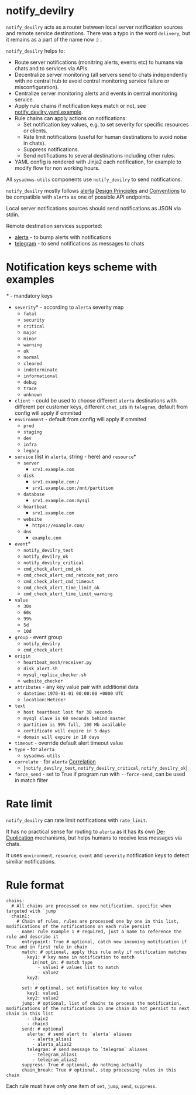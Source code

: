# notify_devilry

`notify_devilry` acts as a router between local server notification sources and remote service destinations.
There was a typo in the word `delivery`, but it remains as a part of the name now :) .

`notify_devilry` helps to:
- Route server notifications (monitring alerts, events etc) to humans via chats and to services via APIs.
- Decentralize server monitoring (all servers send to chats independently with no central hub to avoid central monitoring service failure or misconfiguration).
- Centralize server monitoring alerts and events in central monitoring service.
- Apply rule chains if notification keys match or not, see [notify_devilry.yaml.example](./notify_devilry.yaml.example).
- Rule chains can apply actions on notifications:
  - Set notification key values, e.g. to set severity for specific resources or clients.
  - Rate limit notifications (useful for human destinations to avoid noise in chats).
  - Suppress notifications.
  - Send notifications to several destinations including other rules.
- YAML config is rendered with Jinja2 each notification, for example to modify flow for non working hours.

All `sysadmws-utils` components use `notify_devilry` to send notifications.

`notify_devilry` mostly follows [alerta](https://docs.alerta.io/en/latest/server.html) [Design Principles](https://docs.alerta.io/en/latest/design.html)
and [Conventions](https://docs.alerta.io/en/latest/conventions.html) to be compatible with `alerta` as one of possible API endpoints.

Local server notifications sources should send notifications as JSON via stdin.

Remote destination services supported:
- [alerta](https://docs.alerta.io/en/latest/server.html) - to bump alerts with notifications
- [telegram](https://telegram.org) - to send notifications as messages to chats

# Notification keys scheme with examples

_*_ - mandatory keys

- `severity`\* - according to `alerta` severity map
  - `fatal`
  - `security`
  - `critical`
  - `major`
  - `minor`
  - `warning`
  - `ok`
  - `normal`
  - `cleared`
  - `indeterminate`
  - `informational`
  - `debug`
  - `trace`
  - `unknown`
- `client` - could be used to choose different `alerta` destinations with different per customer keys, different `chat_id`s in `telegram`, default from config will apply if ommited
- `environment` - default from config will apply if ommited
  - `prod`
  - `staging`
  - `dev`
  - `infra`
  - `legacy`
- `service` (list in `alerta`, string - here) and `resource`\*
  - `server`
    - `srv1.example.com`
  - `disk`
    - `srv1.example.com:/`
    - `srv1.example.com:/mnt/partition`
  - `database`
    - `srv1.example.com:mysql`
  - `heartbeat`
    - `srv1.example.com`
  - `website`
    - `https://example.com/`
  - `dns`
    - `example.com`
- `event`\*
  - `notify_devilry_test`
  - `notify_devilry_ok`
  - `notify_devilry_critical`
  - `cmd_check_alert_cmd_ok`
  - `cmd_check_alert_cmd_retcode_not_zero`
  - `cmd_check_alert_cmd_timeout`
  - `cmd_check_alert_time_limit_ok`
  - `cmd_check_alert_time_limit_warning`
- `value`
  - `30s`
  - `60s`
  - `99%`
  - `5d`
  - `10d`
- `group` - event group
  - `notify_devilry`
  - `cmd_check_alert`
- `origin`
  - `heartbeat_mesh/receiver.py`
  - `disk_alert.sh`
  - `mysql_replica_checker.sh`
  - `website_checker`
- `attributes` - any key value pair with additional data
  - `datetime`: `1970-01-01 00:00:00 +0000 UTC`
  - `location`: `Hetzner`
- `text`
  - `host heartbeat lost for 30 seconds`
  - `mysql slave is 60 seconds behind master`
  - `partition is 99% full, 100 Mb available`
  - `certificate will expire in 5 days`
  - `domain will expire in 10 days`
- `timeout` - override default alert timeout value
- `type` - for `alerta`
  - `sysadmws-utils`
- `correlate` - for `alerta` [Correlation](https://docs.alerta.io/en/latest/server.html#simple-correlation)
  - [`notify_devilry_test`, `notify_devilry_critical`, `notify_devilry_ok`]
- `force_send` - set to True if program run with `--force-send`, can be used in match filter

# Rate limit
`notify_devilry` can rate limit notifications with `rate_limit`.

It has no practical sense for routing to `alerta` as it has its own [De-Duplication](https://docs.alerta.io/en/latest/server.html#de-duplication) mechanisms,
but helps humans to receive less messages via chats.

It uses `environment`, `resource`, `event` and `severity` notification keys to detect similiar notifications.

# Rule format
```
chains:
  # All chains are processed on new notification, specific when targeted with `jump`
  chain1:
    # Chain of rules, rules are processed one by one in this list, modifications of the notifications on each rule persist
    - name: rule example 1 # required, just a name to reference the rule and describe it
      entrypoint: True # optional, catch new incoming notification if True and in first rule in chain
      match: # optional, apply this rule only if notification matches
        key1: # key name in notification to match
          in|not_in: # match type
            - value1 # values list to match
            - value2
        key2:
          ...
      set: # optional, set notification key to value
        key1: value1
        key2: value2
      jump: # optional, list of chains to process the notification, modifications of the notifications in one chain do not persist to next chain in this list
        - chain2
        - chain3
      send: # optional
        alerta: # send alert to `alerta` aliases
          - alerta_alias1
          - alerta_alias2
        telegram: # send message to `telegram` aliases
          - telegram_alias1
          - telegram_alias2
      suppress: True # optional, do nothing actually
      chain_break: True # optional, stop processing rules in this chain
```

Each rule must have *only one* item of `set`, `jump`, `send`, `suppress`.
